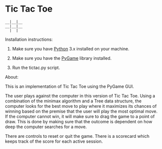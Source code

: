 # Tic Tac Toe

	__|__|__
	__|__|__
	  |  |

Installation instructions:

1. Make sure you have <a href="https://www.python.org/downloads/">Python</a> 3.x installed on your machine.

2. Make sure you have the <a href="https://www.pygame.org/wiki/GettingStarted">PyGame</a> library installed.

3. Run the tictac.py script.

About:

This is an implementation of Tic Tac Toe using the PyGame GUI.

The user plays against the computer in this version of Tic Tac Toe. Using a combination of the minimax algorithm and a Tree data structure, the computer looks for the best move to play where it maximizes its
chances of winning based on the premise that the user will play the most optimal move. If the computer cannot win, it will make sure to drag the game
 to a point of draw. This is done by making sure that the outcome is dependent on how deep the computer searches for a move. 

There are controls to reset or quit the game. There is a scorecard which keeps track of the score for each active session.
